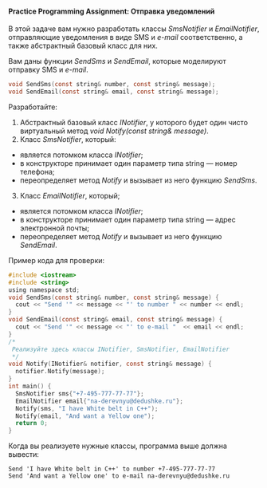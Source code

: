 #### Practice Programming Assignment: Отправка уведомлений ####


В этой задаче вам нужно разработать классы *SmsNotifier* и *EmailNotifier*, отправляющие уведомления в виде SMS и *e-mail* соответственно, а также абстрактный базовый класс для них.

Вам даны функции *SendSms* и *SendEmail*, которые моделируют отправку SMS и *e-mail*.

```objectivec
void SendSms(const string& number, const string& message);
void SendEmail(const string& email, const string& message);
```

Разработайте:

1. Абстрактный базовый класс *INotifier*, у которого будет один чисто виртуальный метод *void Notify(const string& message)*.
2. Класс *SmsNotifier*, который:
* является потомком класса *INotifier*;
* в конструкторе принимает один параметр типа string — номер телефона;
* переопределяет метод *Notify* и вызывает из него функцию *SendSms*.
3. Класс *EmailNotifier*, который;
* является потомком класса *INotifier*;
* в конструкторе принимает один параметр типа string — адрес электронной почты;
* переопределяет метод *Notify* и вызывает из него функцию *SendEmail*.

Пример кода для проверки:
```objectivec
#include <iostream>
#include <string>
using namespace std;
void SendSms(const string& number, const string& message) {
  cout << "Send '" << message << "' to number " << number << endl;
}
void SendEmail(const string& email, const string& message) {
  cout << "Send '" << message << "' to e-mail "  << email << endl;
}
/*
 Реализуйте здесь классы INotifier, SmsNotifier, EmailNotifier
 */
void Notify(INotifier& notifier, const string& message) {
  notifier.Notify(message);
}
int main() {
  SmsNotifier sms{"+7-495-777-77-77"};
  EmailNotifier email{"na-derevnyu@dedushke.ru"};
  Notify(sms, "I have White belt in C++");
  Notify(email, "And want a Yellow one");
  return 0;
}
```
Когда вы реализуете нужные классы, программа выше должна вывести:
```commandline
Send 'I have White belt in C++' to number +7-495-777-77-77
Send 'And want a Yellow one' to e-mail na-derevnyu@dedushke.ru
```
